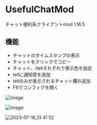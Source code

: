 # UsefulChatMod
チャット便利系クライアントmod 1.16.5

## 機能
- チャットのタイムスタンプの表示
- チャットをクリックでコピー
- チャット、/tellそれぞれで表示色を指定
- tellに通知音を追加
- tellのみが表示されるチャット欄の追加
- F9でコンフィグを開く

 ![image](https://github.com/TACOWASA059/UsefulChatMod/assets/115648249/716be7a4-8239-4ccd-b0f3-59cebbf39eb9)

![image](https://github.com/TACOWASA059/UsefulChatMod/assets/115648249/84de0ace-508f-4981-92c3-ee0c7a6c2443)

![2023-07-16_13 41 52](https://github.com/TACOWASA059/UsefulChatMod/assets/115648249/69469d06-2d06-4f84-a5eb-e95af63a6f26)
